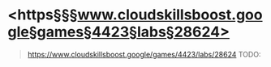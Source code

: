 # <https§§§www.cloudskillsboost.google§games§4423§labs§28624>
> <https://www.cloudskillsboost.google/games/4423/labs/28624>
TODO: